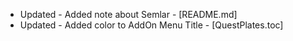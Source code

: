 - Updated - Added note about Semlar - [README.md] 
- Updated - Added color to AddOn Menu Title - [QuestPlates.toc]